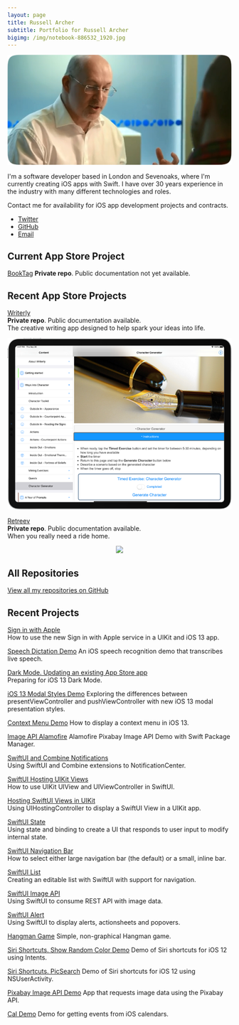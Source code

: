 ```yaml
---
layout: page
title: Russell Archer
subtitle: Portfolio for Russell Archer
bigimg: /img/notebook-886532_1920.jpg
---
```


<p align="center">
    <img src="./img/designCons-2.png" />
</p>

I'm a software developer based in London and Sevenoaks, where I'm currently creating iOS apps with Swift.
I have over 30 years experience in the industry with many different technologies and roles.

Contact me for availability for iOS app development projects and contracts.

* [Twitter](https://twitter.com/Russell_Archer)
* [GitHub](https://russell-archer.github.io)
* [Email](mailto:russell.archer@mac.com)

## Current App Store Project
[BookTag](https://github.com/russell-archer/BookTag)
**Private repo**. Public documentation not yet available.

## Recent App Store Projects
[Writerly](https://russell-archer.github.io/Writerly/)<br/>
**Private repo**. Public documentation available.<br/>
The creative writing app designed to help spark your ideas into life.

<p align="center">
    <img src="./img/writerly-ad1.png" />
</p>

[Retreev](https://russell-archer.github.io/Retreev/)<br/>
**Private repo**. Public documentation available.<br/>
When you really need a ride home.

<p align="center">
    <img src="./img/retreev-quote-big.png" />
</p>

## All Repositories
[View all my repositories on GitHub](https://github.com/russell-archer?tab=repositories)<br/>

## Recent Projects
[Sign in with Apple](https://github.com/russell-archer/AppleSignInDemo)<br/>
How to use the new Sign in with Apple service in a UIKit and iOS 13 app.

[Speech Dictation Demo](https://github.com/russell-archer/SpeechDictationDemo)
An iOS speech recognition demo that transcribes live speech.

[Dark Mode. Updating an existing App Store app](https://github.com/russell-archer/DarkModeDemo-UIKit)<br/>
Preparing for iOS 13 Dark Mode.

[iOS 13 Modal Styles Demo](https://github.com/russell-archer/ModalStylesDemo)
Exploring the differences between presentViewController and pushViewController with new iOS 13 modal presentation styles.

[Context Menu Demo](https://github.com/russell-archer/ContextMenuDemo)
How to display a context menu in iOS 13.

[Image API Alamofire](https://github.com/russell-archer/ImageApiAlamofire)
Alamofire Pixabay Image API Demo with Swift Package Manager.

[SwiftUI and Combine Notifications](https://github.com/russell-archer/SwiftUI-Combine-NotificationDemo)<br/>
Using SwiftUI and Combine extensions to NotificationCenter.

[SwiftUI Hosting UIKit Views](https://github.com/russell-archer/SwiftUI-SwiftUIHostingUIKit)<br/>
How to use UIKit UIView and UIViewController in SwiftUI.

[Hosting SwiftUI Views in UIKit](https://github.com/russell-archer/SwiftUI-UIKitHostingSwiftUI)<br/>
Using UIHostingController to display a SwiftUI View in a UIKit app.

[SwiftUI State](https://github.com/russell-archer/SwiftUI-StateDemo)<br/>
Using state and binding to create a UI that responds to user input to modify internal state.

[SwiftUI Navigation Bar](https://github.com/russell-archer/SwiftUI-NavBarDemo)<br/>
How to select either large navigation bar (the default) or a small, inline bar.

[SwiftUI List](https://github.com/russell-archer/SwiftUI-ListDemo)<br/>
Creating an editable list with SwiftUI with support for navigation.

[SwiftUI Image API](https://github.com/russell-archer/SwiftUI-ImageAPIDemo)<br/>
Using SwiftUI to consume REST API with image data.

[SwiftUI Alert](https://github.com/russell-archer/SwiftUI-AlertDemo)<br/>
Using SwiftUI to display alerts, actionsheets and popovers.

[Hangman Game](https://github.com/russell-archer/Hangman)
Simple, non-graphical Hangman game.

[Siri Shortcuts. Show Random Color Demo](https://github.com/russell-archer/ShowRandomColor)
Demo of Siri shortcuts for iOS 12 using Intents.

[Siri Shortcuts. PicSearch](https://github.com/russell-archer/PicSearch)
Demo of Siri shortcuts for iOS 12 using NSUserActivity.

[Pixabay Image API Demo](https://github.com/russell-archer/ImageApiDemo)
App that requests image data using the Pixabay API.

[Cal Demo](https://github.com/russell-archer/CalDemo)
Demo for getting events from iOS calendars.
